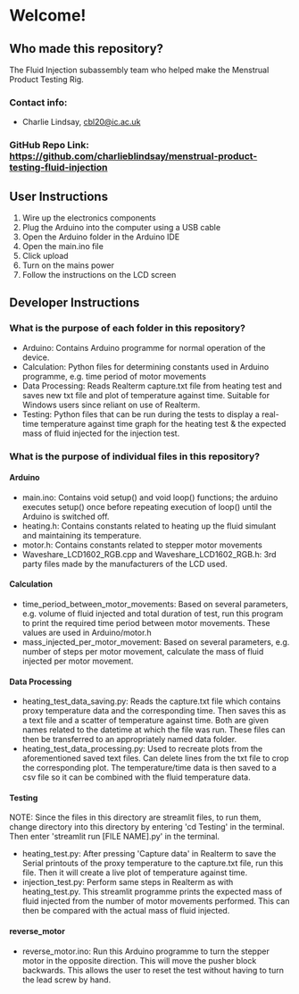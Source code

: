 ﻿# Welcome!

## Who made this repository?
The Fluid Injection subassembly team who helped make the Menstrual Product Testing Rig.

### Contact info:
- Charlie Lindsay, cbl20@ic.ac.uk

### GitHub Repo Link: https://github.com/charlieblindsay/menstrual-product-testing-fluid-injection

## User Instructions
1. Wire up the electronics components 
2. Plug the Arduino into the computer using a USB cable
3. Open the Arduino folder in the Arduino IDE
4. Open the main.ino file
5. Click upload
6. Turn on the mains power
7. Follow the instructions on the LCD screen

## Developer Instructions

### What is the purpose of each folder in this repository?
- Arduino: Contains Arduino programme for normal operation of the device.
- Calculation: Python files for determining constants used in Arduino programme, e.g. time period of motor movements
- Data Processing: Reads Realterm capture.txt file from heating test and saves new txt file and plot of temperature against time. Suitable for Windows users since reliant on use of Realterm.
- Testing: Python files that can be run during the tests to display a real-time temperature against time graph for the heating test & the expected mass of fluid injected for the injection test.

### What is the purpose of individual files in this repository?

#### Arduino
- main.ino: Contains void setup() and void loop() functions; the arduino executes setup() once before repeating execution of loop() until the Arduino is switched off.
- heating.h: Contains constants related to heating up the fluid simulant and maintaining its temperature.
- motor.h: Contains constants related to stepper motor movements
- Waveshare_LCD1602_RGB.cpp and Waveshare_LCD1602_RGB.h: 3rd party files made by the manufacturers of the LCD used.

#### Calculation
- time_period_between_motor_movements: Based on several parameters, e.g. volume of fluid injected and total duration of test, run this program to print the required time period between motor movements. These values are used in Arduino/motor.h
- mass_injected_per_motor_movement: Based on several parameters, e.g. number of steps per motor movement, calculate the mass of fluid injected per motor movement.

#### Data Processing
- heating_test_data_saving.py: Reads the capture.txt file which contains proxy temperature data and the corresponding time. Then saves this as a text file and a scatter of temperature against time. Both are given names related to the datetime at which the file was run. These files can then be transferred to an appropriately named data folder.
- heating_test_data_processing.py: Used to recreate plots from the aforementioned saved text files. Can delete lines from the txt file to crop the corresponding plot. The temperature/time data is then saved to a csv file so it can be combined with the fluid temperature data. 

#### Testing
NOTE: Since the files in this directory are streamlit files, to run them, change directory into this directory by entering 'cd Testing' in the terminal. Then enter 'streamlit run [FILE NAME].py' in the terminal.  
- heating_test.py: After pressing 'Capture data' in Realterm to save the Serial printouts of the proxy temperature to the capture.txt file, run this file. Then it will create a live plot of temperature against time. 
- injection_test.py: Perform same steps in Realterm as with heating_test.py. This streamlit programme prints the expected mass of fluid injected from the number of motor movements performed. This can then be compared with the actual mass of fluid injected.

#### reverse_motor
- reverse_motor.ino: Run this Arduino programme to turn the stepper motor in the opposite direction. This will move the pusher block backwards. This allows the user to reset the test without having to turn the lead screw by hand.
